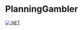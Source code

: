 # PlanningGambler
[![.NET](https://github.com/CeSiumUA/PlanningGambler/actions/workflows/dotnet.yml/badge.svg)](https://github.com/CeSiumUA/PlanningGambler/actions/workflows/dotnet.yml)

